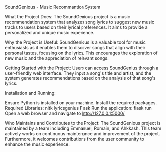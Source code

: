 SoundGenious  - Music Recommantion System

What the Project Does:
The SoundGenious project is a music recommendation system that analyzes song lyrics to suggest new music tracks to users based on their lyrical preferences. It aims to provide a personalized and unique music experience.

Why the Project is Useful:
SoundGenious is a valuable tool for music enthusiasts as it enables them to discover songs that align with their personal tastes, focusing on the lyrics. This encourages the exploration of new music and the appreciation of relevant songs.

Getting Started with the Project:
Users can access SoundGenius through a user-friendly web interface. They input a song's title and artist, and the system generates recommendations based on the analysis of that song's lyrics.

Installation and Running:

Ensure Python is installed on your machine.
Install the required packages.
Required Libraries:
nltk
lyricsgenius
Flask
Run the application: flask run
Open a web browser and navigate to http://127.0.0.1:5000/

Who Maintains and Contributes to the Project:
The SoundGenious project is maintained by a team including Emmanuel, Romain, and Ahkkash. This team actively works on continuous maintenance and improvement of the project. Furthermore, it welcomes contributions from the user community to enhance the music experience.
